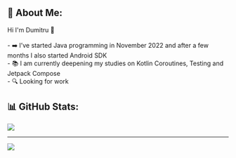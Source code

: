 ## 💫 About Me:
Hi I'm Dumitru 👋<br><br>-  ➡️ I’ve started Java programming in November 2022 and after a few months I also started Android SDK<br>- 
📚 I am currently deepening my studies on Kotlin Coroutines, Testing and Jetpack Compose <br>- 
🔍 Looking for work 

## 📊 GitHub Stats:
![](https://github-readme-stats.vercel.app/api/top-langs/?username=ologdm&theme=default&hide_border=false&include_all_commits=true&count_private=true&layout=compact)


---
[![](https://visitcount.itsvg.in/api?id=ologdm&icon=1&color=0)](https://visitcount.itsvg.in)


<!-- 
## 💻 Tech Stack:
![Kotlin](https://img.shields.io/badge/kotlin-%237F52FF.svg?style=for-the-badge&logo=kotlin&logoColor=white) ![Java](https://img.shields.io/badge/java-%23ED8B00.svg?style=for-the-badge&logo=openjdk&logoColor=white)


#### 🔝 Top Contributed Repo
![](https://github-contributor-stats.vercel.app/api?username=ologdm&limit=5&theme=dark&combine_all_yearly_contributions=true)

-->


<!-- Proudly created with GPRM ( https://gprm.itsvg.in ) -->

<!--
**ologdm/ologdm** is a ✨ _special_ ✨ repository because its `README.md` (this file) appears on your GitHub profile.

Here are some ideas to get you started:

- 🌱 I’ve started studying java programming in Apr 2023 and after few months also Android SDK
- 🌱 I’m currently learning 


- 🔭 I’m currently working on ...
- 👯 I’m looking to collaborate on ...
- 🤔 I’m looking for help with ...
- 💬 Ask me about ...
- 📫 How to reach me: ...
- 😄 Pronouns: ...
- ⚡ Fun fact: ...
-->
